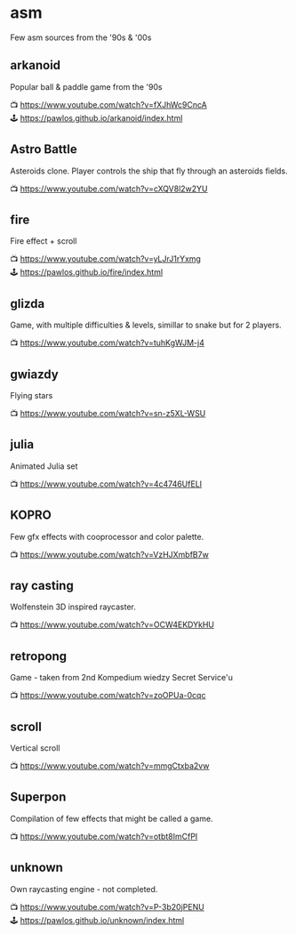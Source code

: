 # asm
Few asm sources from the '90s &amp; '00s


## arkanoid ##
Popular ball & paddle game from the '90s

📺 https://www.youtube.com/watch?v=fXJhWc9CncA \
🕹 https://pawlos.github.io/arkanoid/index.html

## Astro Battle ##
Asteroids clone. Player controls the ship that fly through an asteroids fields.

📺 https://www.youtube.com/watch?v=cXQV8l2w2YU


## fire ##
Fire effect + scroll

📺 https://www.youtube.com/watch?v=yLJrJ1rYxmg \
🕹 https://pawlos.github.io/fire/index.html


## glizda ##
Game, with multiple difficulties & levels, simillar to snake but for 2 players.

📺 https://www.youtube.com/watch?v=tuhKgWJM-j4


## gwiazdy ##
Flying stars

📺 https://www.youtube.com/watch?v=sn-z5XL-WSU


## julia ##
Animated Julia set

📺 https://www.youtube.com/watch?v=4c4746UfELI


## KOPRO ##
Few gfx effects with cooprocessor and color palette.

📺 https://www.youtube.com/watch?v=VzHJXmbfB7w


## ray casting ##
Wolfenstein 3D inspired raycaster.

📺 https://www.youtube.com/watch?v=OCW4EKDYkHU


## retropong ##
Game - taken from 2nd Kompedium wiedzy Secret Service'u 

📺 https://www.youtube.com/watch?v=zoOPUa-0cqc


## scroll ##
Vertical scroll

📺 https://www.youtube.com/watch?v=mmgCtxba2vw


## Superpon ##
Compilation of few effects that might be called a game.

📺 https://www.youtube.com/watch?v=otbt8ImCfPI


## unknown ##
Own raycasting engine - not completed.

📺 https://www.youtube.com/watch?v=P-3b20jPENU \
🕹 https://pawlos.github.io/unknown/index.html
